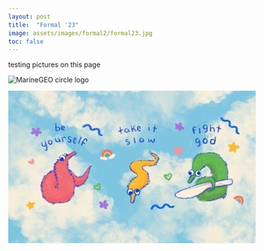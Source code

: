 ```yaml
---
layout: post
title:  "Formal '23"
image: assets/images/formal2/formal23.jpg
toc: false
---
```

testing pictures on this page

![MarineGEO circle logo](https://bitbucket.org/lucylyon/vicwebsite/src/master/assets/images/formal2/formal23.JPG "MarineGEO logo")

<p>
<img src="https://github.com/lucylyon/good_vibes/blob/main/assets/worms.JPG"
     alt="link"
     style="float: left; margin-right: 10px;" />
</p>


<!-- only picture

https://github.com/lucylyon/good_vibes/blob/main/assets/worms.JPG

https://upload.wikimedia.org/wikipedia/commons/5/56/Tiger.50.jpg

![unsplash](/Users/lucylyon/Desktop/website/vicwebsite/assets/images/nye/nye.jpg")



![Drag Racing](assets/images/alaska/costa%20rica.png)

/Users/lucylyon/Desktop/website/vicwebsite/assets/images/nye/nye.jpg

<img title="a title" alt="Alt text" src="images/nye/nye.jpg"> -->
<!-- <img src="/assets/images/miss_hdx/church.png" alt="please work" style="height: 100px; width:100px;"/> -->